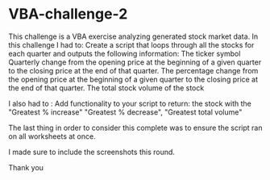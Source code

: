 # VBA-challenge-2
This challenge is a VBA exercise analyzing generated stock market data. 
In this challenge I had to:
Create a script that loops through all the stocks for each quarter and outputs the following information:
  The ticker symbol
  Quarterly change from the opening price at the beginning of a given quarter to the closing price at the end of that quarter.
  The percentage change from the opening price at the beginning of a given quarter to the closing price at the end of that quarter.
  The total stock volume of the stock

  I also had to :
  Add functionality to your script to return:
    the stock with the "Greatest % increase"
    "Greatest % decrease", 
    "Greatest total volume"

  The last thing in order to consider this complete was to ensure the script ran on all worksheets at once.

  I made sure to include the screenshots this round.

  Thank you
